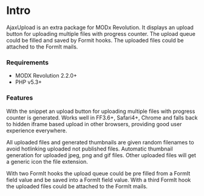 # Intro

AjaxUpload is an extra package for MODx Revolution. It displays an upload button for uploading multiple files with 
progress counter. The upload queue could be filled and saved by Formit hooks. The uploaded files could be attached to 
the FormIt mails.

### Requirements

* MODX Revolution 2.2.0+
* PHP v5.3+

### Features

With the snippet an upload button for uploading multiple files with progress counter is generated. Works well 
in FF3.6+, Safari4+, Chrome and falls back to hidden iframe based upload in other browsers, providing good user
experience everywhere.

All uploaded files and generated thumbnails are given random filenames to avoid hotlinking uploaded not published 
files. Automatic thumbnail generation for uploaded jpeg, png and gif files. Other uploaded files will get a 
generic icon the file extension.

With two FormIt hooks the upload queue could be pre filled from a FormIt field value and be saved into a FormIt 
field value. With a third FormIt hook the uploaded files could be attached to the FormIt mails.

<!-- Piwik -->
<script type="text/javascript">
  var _paq = _paq || [];
  _paq.push(['trackPageView']);
  _paq.push(['enableLinkTracking']);
  (function() {
    var u="//piwik.partout.info/";
    _paq.push(['setTrackerUrl', u+'piwik.php']);
    _paq.push(['setSiteId', 14]);
    var d=document, g=d.createElement('script'), s=d.getElementsByTagName('script')[0];
    g.type='text/javascript'; g.async=true; g.defer=true; g.src=u+'piwik.js'; s.parentNode.insertBefore(g,s);
  })();
</script>
<noscript><p><img src="//piwik.partout.info/piwik.php?idsite=14" style="border:0;" alt="" /></p></noscript>
<!-- End Piwik Code -->
